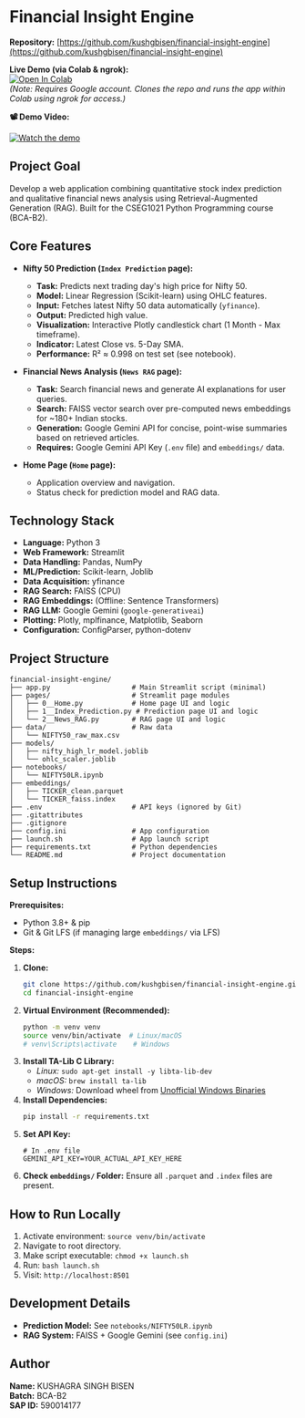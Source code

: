 # Financial Insight Engine

**Repository:** [https://github.com/kushgbisen/financial-insight-engine](https://github.com/kushgbisen/financial-insight-engine)

**Live Demo (via Colab & ngrok):**  
[![Open In Colab](https://colab.research.google.com/assets/colab-badge.svg)](https://colab.research.google.com/drive/14HjAdWJ11iJXsZmcuCx2XRO8fV2lDUPT?usp=sharing)  
*(Note: Requires Google account. Clones the repo and runs the app within Colab using ngrok for access.)*

**📽️ Demo Video:**  

[![Watch the demo](https://img.youtube.com/vi/qY4uIKdchUY/0.jpg)](https://www.youtube.com/watch?v=qY4uIKdchUY)

## Project Goal

Develop a web application combining quantitative stock index prediction and qualitative financial news analysis using Retrieval-Augmented Generation (RAG). Built for the CSEG1021 Python Programming course (BCA-B2).

## Core Features

*   **Nifty 50 Prediction (`Index Prediction` page):**
    *   **Task:** Predicts next trading day's high price for Nifty 50.
    *   **Model:** Linear Regression (Scikit-learn) using OHLC features.
    *   **Input:** Fetches latest Nifty 50 data automatically (`yfinance`).
    *   **Output:** Predicted high value.
    *   **Visualization:** Interactive Plotly candlestick chart (1 Month - Max timeframe).
    *   **Indicator:** Latest Close vs. 5-Day SMA.
    *   **Performance:** R² ≈ 0.998 on test set (see notebook).

*   **Financial News Analysis (`News RAG` page):**
    *   **Task:** Search financial news and generate AI explanations for user queries.
    *   **Search:** FAISS vector search over pre-computed news embeddings for ~180+ Indian stocks.
    *   **Generation:** Google Gemini API for concise, point-wise summaries based on retrieved articles.
    *   **Requires:** Google Gemini API Key (`.env` file) and `embeddings/` data.

*   **Home Page (`Home` page):**
    *   Application overview and navigation.
    *   Status check for prediction model and RAG data.

## Technology Stack

*   **Language:** Python 3
*   **Web Framework:** Streamlit
*   **Data Handling:** Pandas, NumPy
*   **ML/Prediction:** Scikit-learn, Joblib
*   **Data Acquisition:** yfinance
*   **RAG Search:** FAISS (CPU)
*   **RAG Embeddings:** (Offline: Sentence Transformers)
*   **RAG LLM:** Google Gemini (`google-generativeai`)
*   **Plotting:** Plotly, mplfinance, Matplotlib, Seaborn
*   **Configuration:** ConfigParser, python-dotenv

## Project Structure


```
financial-insight-engine/
├── app.py                    # Main Streamlit script (minimal)
├── pages/                    # Streamlit page modules
│   ├── 0__Home.py            # Home page UI and logic
│   ├── 1__Index_Prediction.py # Prediction page UI and logic
│   └── 2__News_RAG.py        # RAG page UI and logic
├── data/                     # Raw data
│   └── NIFTY50_raw_max.csv
├── models/
│   ├── nifty_high_lr_model.joblib
│   └── ohlc_scaler.joblib
├── notebooks/
│   └── NIFTY50LR.ipynb
├── embeddings/
│   ├── TICKER_clean.parquet
│   └── TICKER_faiss.index
├── .env                      # API keys (ignored by Git)
├── .gitattributes
├── .gitignore
├── config.ini                # App configuration
├── launch.sh                 # App launch script
├── requirements.txt          # Python dependencies
└── README.md                 # Project documentation
```

## Setup Instructions

**Prerequisites:**
*   Python 3.8+ & pip
*   Git & Git LFS (if managing large `embeddings/` via LFS)

**Steps:**

1.  **Clone:**
    ```bash
    git clone https://github.com/kushgbisen/financial-insight-engine.git
    cd financial-insight-engine
    ```
2.  **Virtual Environment (Recommended):**
    ```bash
    python -m venv venv
    source venv/bin/activate  # Linux/macOS
    # venv\Scripts\activate    # Windows
    ```
3.  **Install TA-Lib C Library:**
    *   *Linux:* `sudo apt-get install -y libta-lib-dev`
    *   *macOS:* `brew install ta-lib`
    *   *Windows:* Download wheel from [Unofficial Windows Binaries](https://www.lfd.uci.edu/~gohlke/pythonlibs/#ta-lib)
4.  **Install Dependencies:**
    ```bash
    pip install -r requirements.txt
    ```
5.  **Set API Key:**
    ```env
    # In .env file
    GEMINI_API_KEY=YOUR_ACTUAL_API_KEY_HERE
    ```
6.  **Check `embeddings/` Folder:** Ensure all `.parquet` and `.index` files are present.

## How to Run Locally

1.  Activate environment: `source venv/bin/activate`
2.  Navigate to root directory.
3.  Make script executable: `chmod +x launch.sh`
4.  Run: `bash launch.sh`
5.  Visit: `http://localhost:8501`

## Development Details

*   **Prediction Model:** See `notebooks/NIFTY50LR.ipynb`
*   **RAG System:** FAISS + Google Gemini (see `config.ini`)

## Author

**Name:** KUSHAGRA SINGH BISEN  
**Batch:** BCA-B2  
**SAP ID:** 590014177
